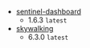 * [sentinel-dashboard](sentinel-dashboard)
    * 1.6.3 `latest`
* [skywalking](skywalking)
    * 6.3.0 `latest`
